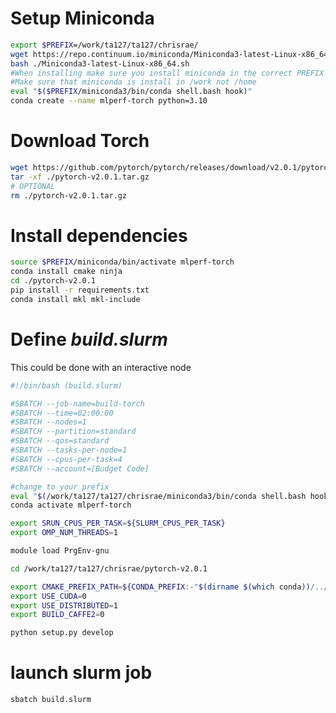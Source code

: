 # Setup Miniconda

```bash
export $PREFIX=/work/ta127/ta127/chrisrae/
wget https://repo.continuum.io/miniconda/Miniconda3-latest-Linux-x86_64.sh
bash ./Miniconda3-latest-Linux-x86_64.sh
#When installing make sure you install miniconda in the correct PREFIX 
#Make sure that miniconda is install in /work not /home
eval "$($PREFIX/miniconda3/bin/conda shell.bash hook)"
conda create --name mlperf-torch python=3.10
```

# Download Torch
```bash
wget https://github.com/pytorch/pytorch/releases/download/v2.0.1/pytorch-v2.0.1.tar.gz
tar -xf ./pytorch-v2.0.1.tar.gz
# OPTIONAL
rm ./pytorch-v2.0.1.tar.gz
```

# Install dependencies
```bash
source $PREFIX/miniconda/bin/activate mlperf-torch
conda install cmake ninja
cd ./pytorch-v2.0.1
pip install -r requirements.txt
conda install mkl mkl-include
```

# Define *build.slurm*

This could be done with an interactive node

```bash
#!/bin/bash (build.slurm)

#SBATCH --job-name=build-torch
#SBATCH --time=02:00:00
#SBATCH --nodes=1
#SBATCH --partition=standard
#SBATCH --qos=standard
#SBATCH --tasks-per-node=1
#SBATCH --cpus-per-task=4
#SBATCH --account=[Budget Code]

#change to your prefix
eval "$(/work/ta127/ta127/chrisrae/miniconda3/bin/conda shell.bash hook)"
conda activate mlperf-torch

export SRUN_CPUS_PER_TASK=${SLURM_CPUS_PER_TASK}
export OMP_NUM_THREADS=1

module load PrgEnv-gnu

cd /work/ta127/ta127/chrisrae/pytorch-v2.0.1

export CMAKE_PREFIX_PATH=${CONDA_PREFIX:-"$(dirname $(which conda))/../"}
export USE_CUDA=0
export USE_DISTRIBUTED=1
export BUILD_CAFFE2=0

python setup.py develop
```

# launch slurm job
```bash
sbatch build.slurm
```
                                                    